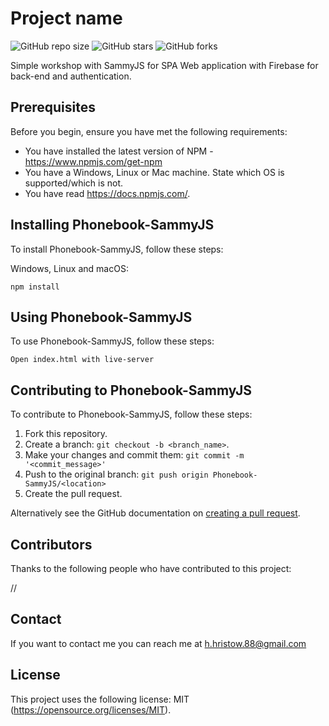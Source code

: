 # Project name

![GitHub repo size](https://img.shields.io/github/repo-size/retry2z/Phonebook-SammyJS)
![GitHub stars](https://img.shields.io/github/stars/retry2z/Phonebook-SammyJS?style=social)
![GitHub forks](https://img.shields.io/github/forks/retry2z/Phonebook-SammyJS?style=social)

Simple workshop with SammyJS for SPA Web application with Firebase for back-end and authentication.

## Prerequisites

Before you begin, ensure you have met the following requirements:
* You have installed the latest version of NPM - https://www.npmjs.com/get-npm
* You have a Windows, Linux or Mac machine. State which OS is supported/which is not.
* You have read https://docs.npmjs.com/.

## Installing Phonebook-SammyJS

To install Phonebook-SammyJS, follow these steps:

Windows, Linux and macOS:

```
npm install

```

## Using Phonebook-SammyJS

To use Phonebook-SammyJS, follow these steps:

```
Open index.html with live-server

```

## Contributing to Phonebook-SammyJS
To contribute to Phonebook-SammyJS, follow these steps:

1. Fork this repository.
2. Create a branch: `git checkout -b <branch_name>`.
3. Make your changes and commit them: `git commit -m '<commit_message>'`
4. Push to the original branch: `git push origin Phonebook-SammyJS/<location>`
5. Create the pull request.

Alternatively see the GitHub documentation on [creating a pull request](https://help.github.com/en/github/collaborating-with-issues-and-pull-requests/creating-a-pull-request).

## Contributors

Thanks to the following people who have contributed to this project:

//

## Contact

If you want to contact me you can reach me at h.hristow.88@gmail.com

## License

This project uses the following license: MIT (https://opensource.org/licenses/MIT).
